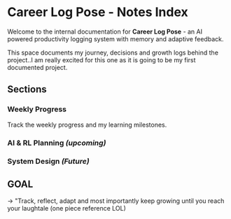 # Career Log Pose - Notes Index
Welcome to the internal documentation for **Career Log Pose** - an AI powered productivity logging system with memory and adaptive feedback.

This space documents my journey, decisions and  growth logs behind the project..I am really excited for this one as it is going to be my first documented project.

## Sections

### Weekly Progress
Track the weekly progress and my learning milestones.

### AI & RL Planning *(upcoming)*


### System Design *(Future)*

## GOAL
-> "Track, reflect, adapt and most importantly keep growing until you reach your laughtale (one piece reference LOL) 



